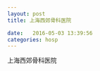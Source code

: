 ```yaml
--- 
layout: post 
title: 上海西郊骨科医院

date:   2016-05-03 13:39:56 
categories: hosp 
--- 
```

   
上海西郊骨科医院

